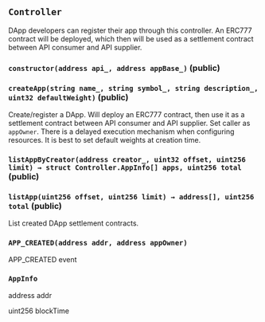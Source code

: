## `Controller`



DApp developers can register their app through this controller.
An ERC777 contract will be deployed, which then will be used as a settlement contract between API consumer and API supplier.


### `constructor(address api_, address appBase_)` (public)





### `createApp(string name_, string symbol_, string description_, uint32 defaultWeight)` (public)



Create/register a DApp.
Will deploy an ERC777 contract, then use it as a settlement contract between API consumer and API supplier.
Set caller as `appOwner`.
There is a delayed execution mechanism when configuring resources. It is best to set default weights at creation time.

### `listAppByCreator(address creator_, uint32 offset, uint256 limit) → struct Controller.AppInfo[] apps, uint256 total` (public)





### `listApp(uint256 offset, uint256 limit) → address[], uint256 total` (public)



List created DApp settlement contracts.


### `APP_CREATED(address addr, address appOwner)`



APP_CREATED event


### `AppInfo`


address addr


uint256 blockTime



